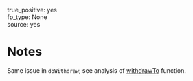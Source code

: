 true_positive: yes  
fp_type: None  
source: yes

# Notes

Same issue in `doWithdraw`; see analysis of <a href="../0x205c2878-1-withdrawTo(address,uint256)/">withdrawTo</a> function.

